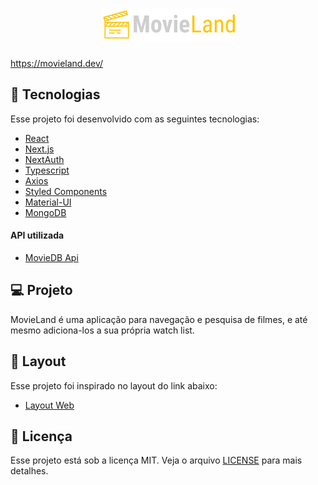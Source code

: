 <h1 align="center">
  <img alt="MovieLand" title="MovieLand" src=".github/logo.png" />
</h1>

https://movieland.dev/

## :rocket: Tecnologias

Esse projeto foi desenvolvido com as seguintes tecnologias:
- [React](https://reactjs.org/)
- [Next.js](https://nextjs.org/)
- [NextAuth](https://next-auth.js.org/)
- [Typescript](https://www.typescriptlang.org/)
- [Axios](https://github.com/axios/axios)
- [Styled Components](https://styled-components.com/)
- [Material-UI](https://material-ui.com/pt/)
- [MongoDB](https://www.mongodb.com/)

#### API utilizada
- [MovieDB Api](https://developers.themoviedb.org/3)

## :computer: Projeto

MovieLand é uma aplicação para navegação e pesquisa de filmes, e até mesmo adiciona-los a sua própria watch list.

## :bookmark: Layout

Esse projeto foi inspirado no layout do link abaixo:
- [Layout Web](https://dribbble.com/shots/14694236-MovieLand-Ratings-Reviews-and-where-to-watch-the-Best-Movies)

## :page_facing_up: Licença

Esse projeto está sob a licença MIT. Veja o arquivo [LICENSE](LICENSE) para mais detalhes.
